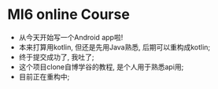 # MI6 online Course


- 从今天开始写一个Android app啦!
- 本来打算用kotlin, 但还是先用Java熟悉, 后期可以重构成kotlin;
- 终于提交成功了, 我吐了;
- 这个项目clone自博学谷的教程, 是个人用于熟悉api用;
- 目前正在重构中;